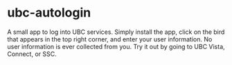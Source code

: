 ubc-autologin
=============

A small app to log into UBC services. Simply install the app, click on the bird that appears in the top right corner, and enter your user information. No user information is ever collected from you. Try it out by going to UBC Vista, Connect, or SSC.
